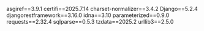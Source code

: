 asgiref==3.9.1
certifi==2025.7.14
charset-normalizer==3.4.2
Django==5.2.4
djangorestframework==3.16.0
idna==3.10
parameterized==0.9.0
requests==2.32.4
sqlparse==0.5.3
tzdata==2025.2
urllib3==2.5.0
